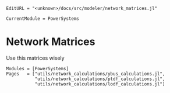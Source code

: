 ```@meta
EditURL = "<unknown>/docs/src/modeler/network_matrices.jl"
```

```@meta
CurrentModule = PowerSystems
```

# Network Matrices

Use this matrices wisely

```@autodocs
Modules = [PowerSystems]
Pages   = ["utils/network_calculations/ybus_calculations.jl",
           "utils/network_calculations/ptdf_calculations.jl",
           "utils/network_calculations/lodf_calculations.jl"]
```

